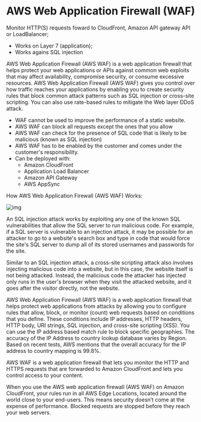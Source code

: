 # AWS Web Application Firewall (WAF)

Monitor HTTP(S) requests foward to CloudFront, Amazon API gateway API or LoadBalancer;

- Works on Layer 7 (application);
- Works agains SQL injection

AWS Web Application Firewall (AWS WAF) is a web application firewall that helps protect your web applications or APIs against common web exploits that may affect availability, compromise security, or consume excessive resources. AWS Web Application Firewall (AWS WAF) gives you control over how traffic reaches your applications by enabling you to create security rules that block common attack patterns such as SQL injection or cross-site scripting. You can also use rate-based rules to mitigate the Web layer DDoS attack.

- WAF cannot be used to improve the performance of a static website.
- AWS WAF can block all requests except the ones that you allow
- AWS WAF can check for the presence of SQL code that is likely to be malicious (known as SQL injection)
- AWS WAF has to be enabled by the customer and comes under the customer's responsibility.
- Can be deployed with:
  - Amazon CloudFront
  - Application Load Balancer
  - Amazon API Gateway
  - AWS AppSync

How AWS Web Application Firewall (AWS WAF) Works:

![img](https://d1.awsstatic.com/products/WAF/product-page-diagram_AWS-WAF_How-it-Works@2x.452efa12b06cb5c87f07550286a771e20ca430b9.png)

An SQL injection attack works by exploiting any one of the known SQL vulnerabilities that allow the SQL server to run malicious code. For example, if a SQL server is vulnerable to an injection attack, it may be possible for an attacker to go to a website's search box and type in code that would force the site's SQL server to dump all of its stored usernames and passwords for the site.

Similar to an SQL injection attack, a cross-site scripting attack also involves injecting malicious code into a website, but in this case, the website itself is not being attacked. Instead, the malicious code the attacker has injected only runs in the user's browser when they visit the attacked website, and it goes after the visitor directly, not the website.

AWS Web Application Firewall (AWS WAF) is a web application firewall that helps protect web applications from attacks by allowing you to configure rules that allow, block, or monitor (count) web requests based on conditions that you define. These conditions include IP addresses, HTTP headers, HTTP body, URI strings, SQL injection, and cross-site scripting (XSS). You can use the IP address based match rule to block specific geographies. The accuracy of the IP Address to country lookup database varies by Region. Based on recent tests, AWS mentions that the overall accuracy for the IP address to country mapping is 99.8%.

AWS WAF is a web application firewall that lets you monitor the HTTP and HTTPS requests that are forwarded to Amazon CloudFront and lets you control access to your content.

When you use the AWS web application firewall (AWS WAF) on Amazon CloudFront, your rules run in all AWS Edge Locations, located around the world close to your end-users. This means security doesn’t come at the expense of performance. Blocked requests are stopped before they reach your web servers.
